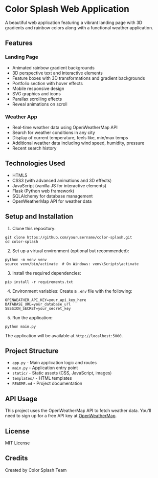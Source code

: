 # Color Splash Web Application

A beautiful web application featuring a vibrant landing page with 3D gradients and rainbow colors along with a functional weather application.

## Features

### Landing Page
- Animated rainbow gradient backgrounds
- 3D perspective text and interactive elements
- Feature boxes with 3D transformations and gradient backgrounds
- Portfolio section with hover effects
- Mobile responsive design
- SVG graphics and icons
- Parallax scrolling effects
- Reveal animations on scroll

### Weather App
- Real-time weather data using OpenWeatherMap API
- Search for weather conditions in any city
- Display of current temperature, feels like, min/max temps
- Additional weather data including wind speed, humidity, pressure
- Recent search history

## Technologies Used

- HTML5
- CSS3 (with advanced animations and 3D effects)
- JavaScript (vanilla JS for interactive elements)
- Flask (Python web framework)
- SQLAlchemy for database management
- OpenWeatherMap API for weather data

## Setup and Installation

1. Clone this repository:
```
git clone https://github.com/yourusername/color-splash.git
cd color-splash
```

2. Set up a virtual environment (optional but recommended):
```
python -m venv venv
source venv/bin/activate  # On Windows: venv\Scripts\activate
```

3. Install the required dependencies:
```
pip install -r requirements.txt
```

4. Environment variables:
Create a `.env` file with the following:
```
OPENWEATHER_API_KEY=your_api_key_here
DATABASE_URL=your_database_url
SESSION_SECRET=your_secret_key
```

5. Run the application:
```
python main.py
```

The application will be available at `http://localhost:5000`.

## Project Structure

- `app.py` - Main application logic and routes
- `main.py` - Application entry point
- `static/` - Static assets (CSS, JavaScript, images)
- `templates/` - HTML templates
- `README.md` - Project documentation

## API Usage

This project uses the OpenWeatherMap API to fetch weather data. You'll need to sign up for a free API key at [OpenWeatherMap](https://openweathermap.org/api).

## License

MIT License

## Credits

Created by Color Splash Team

